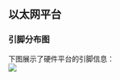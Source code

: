 ## 以太网平台
### 引脚分布图
下图展示了硬件平台的引脚信息：
<br>
<img style="max-width: 650px; height: auto; " src="img/RUIKECHUANGXIN_pinout.png"/>

